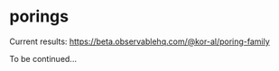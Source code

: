 # porings

Current results: https://beta.observablehq.com/@kor-al/poring-family

To be continued...
